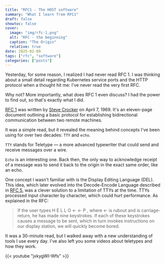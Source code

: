 ```yaml
---
title: "RFC1 - The HOST software"
summary: "What I learn from RFC1"
draft: false
showtoc: false
cover:
  image: "img/rfc-1.png"
  alt: "RFC - the beginning"
  caption: "The Origin"
  relative: true
date: 2025-02-09
tags: ["rfc", "software"]
categories: ["posts"]
---
```


Yesterday, for some reason, I realized I had never read RFC 1. I was thinking
about a small detail regarding Kubernetes service ports and the HTTP protocol
when a thought hit me: I've never read the very first RFC.

Why not? More importantly, what does RFC 1 even discuss? I had the power to
find out, so that's exactly what I did.

[RFC 1](https://datatracker.ietf.org/doc/html/rfc1) was written by [Steve Crocker](https://en.wikipedia.org/wiki/Steve_Crocker) on April 7, 1969. It's an eleven-page document outlining a basic protocol for
establishing bidirectional communication between two remote machines.

It was a simple read, but it revealed the meaning behind concepts I've been
using for over two decades: `TTY` and `echo`.

`TTY` stands for Teletype — a more advanced typewriter that could send and receive
messages over a wire.

`Echo` is an interesting one. Back then, the only way to
acknowledge receipt of a message was to send it back to the origin in the exact
same order, like an echo.

One concept I wasn't familiar with is the Display Editing Language (DEL). This
idea, which later evolved into the Decode-Encode Language described in [RFC 5](https://datatracker.ietf.org/doc/html/rfc5), was a clever solution to a limitation of TTYs at the time. TTYs processed input
character by character, which could hurt performance. As explained in the RFC:

> If the user types H E L L O <- <- P <CR>, where <- is rubout and <CR> is carriage-return, he has made nine keystrokes. If each of these keystrokes causes a message to be sent, which in turn invokes instructions on our display station, we will quickly become bored.

It was a 30-minute read, but I walked away with a new understanding of tools I
use every day. I've also left you some videos about teletypes and how they work.

{{< youtube "jxkygWI-Wfs" >}}
